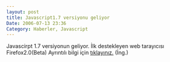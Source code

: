 ```yaml
---
layout: post
title: Javascript1.7 versiyonu geliyor
Date: 2006-07-13 23:36
Category: Haberler, Javascript
---
```


Javascirpt 1.7 versiyonun geliyor. İlk destekleyen web tarayıcısı
Firefox2.0(Beta) Ayrıntılı bilgi için [tıklayınız.][] (İng.)

  [tıklayınız.]: http://developer.mozilla.org/en/docs/New_in_JavaScript_1.7
